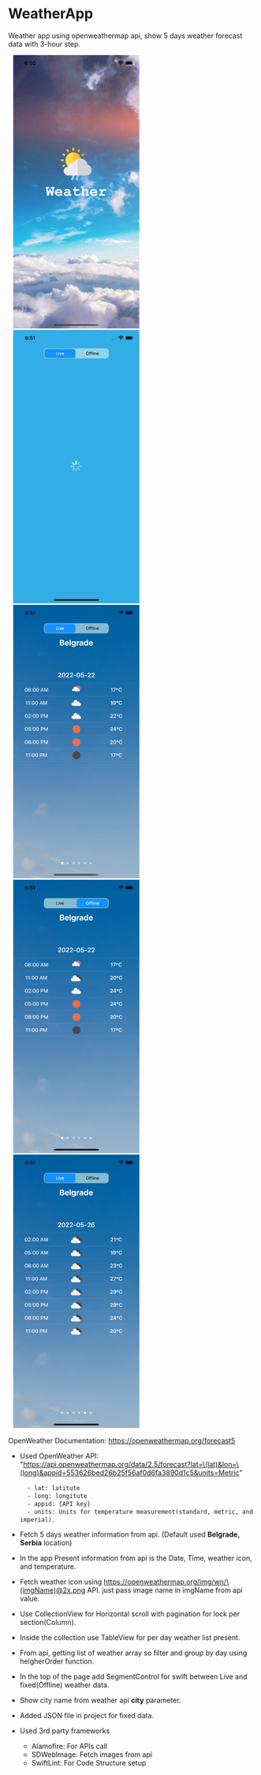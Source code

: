 # WeatherApp
Weather app using openweathermap api, show 5 days weather forecast data with 3-hour step.

<img src="/Screenshots/1.png" alt="" width="256" height="554" hspace="10"/> <img src="/Screenshots/2.png" alt="" width="256" height="554" hspace="10"/>
<img src="/Screenshots/3.png" alt="" width="256" height="554" hspace="10"/> <img src="/Screenshots/4.png" alt="" width="256" height="554" hspace="10"/> 
<img src="/Screenshots/5.png" alt="" width="256" height="554" hspace="10"/> 


 OpenWeather Documentation: https://openweathermap.org/forecast5 
 
- Used OpenWeather API: "https://api.openweathermap.org/data/2.5/forecast?lat=\(lat)&lon=\(long)&appid=553626bed26b25f56af0d6fa3890d1c5&units=Metric"
        
        - lat: latitute
        - long: longitute
        - appid: {API key}
        - units: Units for temperature measurement(standard, metric, and imperial).

- Fetch 5 days weather information from api. (Default used **Belgrade, Serbia** location)

- In the app Present information from api is the Date, Time, weather icon, and temperature.

- Fetch weather icon using https://openweathermap.org/img/wn/\(imgName)@2x.png API. just pass image name in imgName from api value.

- Use CollectionView for Horizontal scroll with pagination for lock per section(Column).

- Inside the collection use TableView for per day weather list present.

- From api, getting list of weather array so filter and group by day using heigherOrder function.

- In the top of the page add SegmentControl for swift between Live and fixed(Offline) weather data.

- Show city name from weather api **city** parameter.

- Added JSON file in project for fixed data.

- Used 3rd party frameworks
    - Alamofire: For APIs call
    - SDWebImage: Fetch images from api
    - SwiftLint: For Code Structure setup

